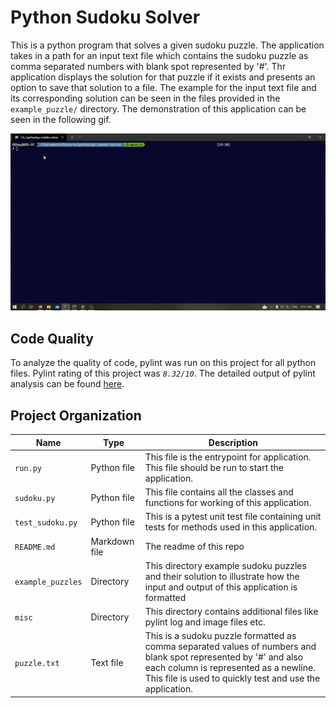 # Python Sudoku Solver

This is a python program that solves a given sudoku puzzle. 
The application takes in a path for an input text file which contains the sudoku puzzle as comma separated numbers with 
blank spot represented by '#'. Thr application displays the solution for that puzzle if it exists and presents an option
to save that solution to a file. The example for the input text file and its corresponding solution can be seen in the 
files provided in the `example_puzzle/` directory. The demonstration of this application can be seen in the following gif.

![working app](misc/sudokusolver.gif)

## Code Quality

To analyze the quality of code, pylint was run on this project for all python files.
Pylint rating of this project was *`8.32/10`*. The detailed output of pylint analysis can be found [here](misc/pylint_log.txt).

## Project Organization

| Name | Type | Description |
|------|------|-------------|
|`run.py`|Python file| This file is the entrypoint for application. This file should be run to start the application. |
|`sudoku.py`|Python file| This file contains all the classes and functions for working of this application.|
|`test_sudoku.py`|Python file| This is a pytest unit test file containing unit tests for methods used in this application.|
|`README.md`|Markdown file| The readme of this repo|
|`example_puzzles`|Directory| This directory example sudoku puzzles and their solution to illustrate how the input and output of this application is formatted|
|`misc`|Directory| This directory contains additional files like pylint log and image files etc.|
|`puzzle.txt`|Text file|This is a sudoku puzzle formatted as comma separated values of numbers and blank spot represented by '#' and also each column is represented as a newline. This file is used to quickly test and use the application.| 

